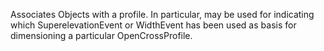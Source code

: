 Associates Objects with a profile. In particular, may be used for indicating which SuperelevationEvent or WidthEvent has been used as basis for dimensioning a particular OpenCrossProfile.
